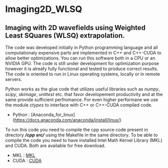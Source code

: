 # Imaging2D_WLSQ
## Imaging with 2D wavefields using Weighted Least SQuares (WLSQ) extrapolation.

The code was developed initially in Python programming language and all computationaly expensive parts are
implemented in C++ and C++-CUDA to allow better optimizations. You can run this software both in a CPU or an
NVIDIA GPU. The code is still under development for optimization purpose however it is alreafy fully functional 
and tested to produce correct results. The code is oriented to run in Linux operating systems, locally or in remote
servers.

Python works as the glue code that utilizes useful libraries such as *numpy*, *scipy*, *skimage*, *unittest* etc.
that favor developement productivity and at the same provide sufficient perfromance. For even higher performane we
use the module *ctypes* to interface with C++ or C++-CUDA compiled code.

- Python : [Anaconda_for_linux] (https://docs.anaconda.com/anaconda/install/linux/)

To run this code you need to compile the cpp source code present in directory ***/cpp src/*** using the Makefile
in the same directory. To be able to compile the code you need to have installed Intel Math Kernel Library (MKL) and CUDA.
Both are available for free download.

- MKL : [MKL](https://software.intel.com/en-us/mkl/choose-download)
- CUDA : [CUDA](https://developer.nvidia.com/cuda-downloads)

